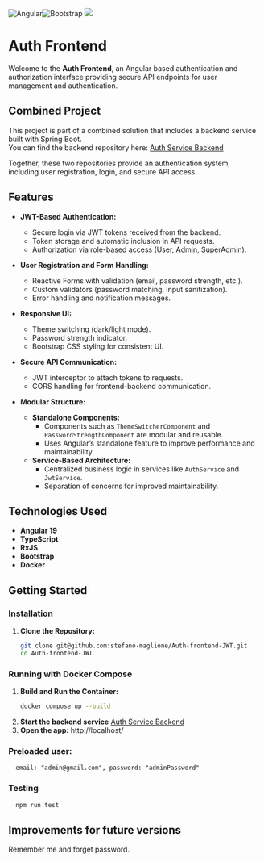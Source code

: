 ![Angular](https://img.shields.io/badge/Angular-red?style=for-the-badge)![Bootstrap](https://img.shields.io/badge/Bootstrap-blueviolet?style=for-the-badge)
![](https://img.shields.io/badge/Json_web_token-blue?style=for-the-badge)





# Auth Frontend

Welcome to the **Auth Frontend**, an Angular based authentication 
and authorization interface providing secure API endpoints for user management and authentication.

## Combined Project

This project is part of a combined solution that includes a backend service built with Spring Boot.  
You can find the backend repository here: [Auth Service Backend](https://github.com/stefano-maglione/Auth-service-JWT)

Together, these two repositories provide an authentication system, including user registration, login, and secure API access.


## Features

- **JWT-Based Authentication:**

  - Secure login via JWT tokens received from the backend.
  - Token storage and automatic inclusion in API requests.
  - Authorization via role-based access (User, Admin, SuperAdmin).

- **User Registration and Form Handling:**

  - Reactive Forms with validation (email, password strength, etc.).
  - Custom validators (password matching, input sanitization).
  - Error handling and notification messages.

- **Responsive UI:**

  - Theme switching (dark/light mode).
  - Password strength indicator.
  - Bootstrap CSS styling for consistent UI.

- **Secure API Communication:**

  - JWT interceptor to attach tokens to requests.
  - CORS handling for frontend-backend communication.

- **Modular Structure:**

  - **Standalone Components:**
    - Components such as `ThemeSwitcherComponent` and `PasswordStrengthComponent` are modular and reusable.
    - Uses Angular’s standalone feature to improve performance and maintainability.
  - **Service-Based Architecture:**
    - Centralized business logic in services like `AuthService` and `JwtService`.
    - Separation of concerns for improved maintainability.




## Technologies Used
- **Angular 19**
- **TypeScript**
- **RxJS**
- **Bootstrap**
- **Docker**


## Getting Started


### Installation

1. **Clone the Repository:**

   ```bash
   git clone git@github.com:stefano-maglione/Auth-frontend-JWT.git
   cd Auth-frontend-JWT
   ```

### Running with Docker Compose

1. **Build and Run the Container:**
   ```bash
   docker compose up --build
   ```
2. **Start the backend service** [Auth Service Backend](https://github.com/stefano-maglione/Auth-service-JWT)
3. **Open the app:**  http://localhost/
### Preloaded user:
    - email: "admin@gmail.com", password: "adminPassword"


### Testing

 ```bash
   npm run test
   ```

## Improvements for future versions
Remember me and forget password.
